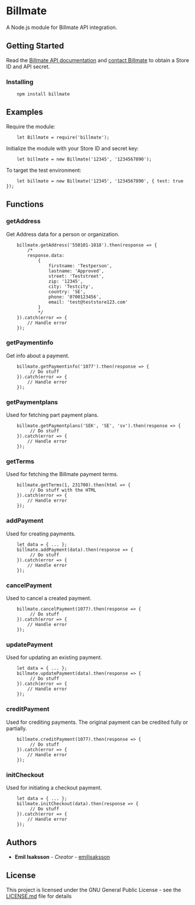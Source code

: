 # Billmate

A Node.js module for Billmate API integration.

## Getting Started

Read the [Billmate API documentation](http://developer.billmate.se) and [contact Billmate](https://www.billmate.se/partners/) to obtain a Store ID and API secret.

### Installing

```
    npm install billmate
```


## Examples

Require the module:
```
    let Billmate = require('billmate');
```

Initialize the module with your Store ID and secret key:
```
    let billmate = new Billmate('12345', '1234567890');
```

To target the test environment:
```
    let billmate = new Billmate('12345', '1234567890', { test: true });
```


## Functions

### getAddress
Get Address data for a person or organization.

```
    billmate.getAddress('550101-1018').then(response => {
        /* 
        response.data:
            { 
                firstname: 'Testperson',
                lastname: 'Approved',
                street: 'Teststreet',
                zip: '12345',
                city: 'Testcity',
                country: 'SE',
                phone: '0700123456',
                email: 'test@teststore123.com' 
            }
            */            
    }).catch(error => {
        // Handle error
    });
```

### getPaymentinfo
Get info about a payment.

```
    billmate.getPaymentinfo('1077').then(response => {
         // Do stuff         
    }).catch(error => {
        // Handle error
    });
```

### getPaymentplans
Used for fetching part payment plans.

```
    billmate.getPaymentplans('SEK', 'SE', 'sv').then(response => {
         // Do stuff      
    }).catch(error => {
        // Handle error
    });
```

### getTerms
Used for fetching the Billmate payment terms.

```
    billmate.getTerms(1, 231700).then(html => {
         // Do stuff with the HTML       
    }).catch(error => {
        // Handle error
    });
```

### addPayment
Used for creating payments.

```
    let data = { ... };
    billmate.addPayment(data).then(response => {
         // Do stuff   
    }).catch(error => {
        // Handle error
    });
```

### cancelPayment
Used to cancel a created payment.

```
    billmate.cancelPayment(1077).then(response => {
         // Do stuff   
    }).catch(error => {
        // Handle error
    });
```

### updatePayment
Used for updating an existing payment.

```
    let data = { ... };
    billmate.updatePayment(data).then(response => {
         // Do stuff      
    }).catch(error => {
        // Handle error
    });
```

### creditPayment
Used for crediting payments. The original payment can be credited fully or partially.

```
    billmate.creditPayment(1077).then(response => {
         // Do stuff   
    }).catch(error => {
        // Handle error
    });
```

### initCheckout
Used for initiating a checkout payment.

```
    let data = { ... };
    billmate.initCheckout(data).then(response => {
         // Do stuff   
    }).catch(error => {
        // Handle error
    });
```



## Authors

* **Emil Isaksson** - *Creator* - [emilisaksson](https://github.com/emilisaksson)


## License

This project is licensed under the GNU General Public License - see the [LICENSE.md](LICENSE.md) file for details

